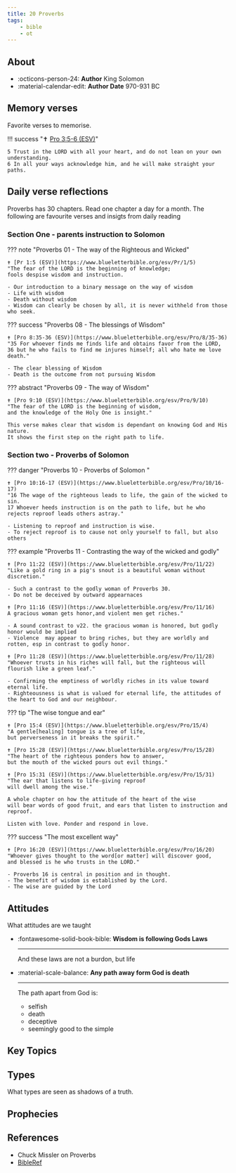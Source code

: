 ```yaml
---
title: 20 Proverbs
tags: 
    - bible
    - ot
---
```


## About

<div class="grid cards" markdown>

- :octicons-person-24: __Author__ King Solomon
- :material-calendar-edit: __Author Date__ 970-931 BC

</div>

## Memory verses

Favorite verses to memorise.

!!! success "✝️ [Pro 3:5-6 (ESV)](https://www.blueletterbible.org/esv/Pro/3/5-6)"

    5 Trust in the LORD with all your heart, and do not lean on your own understanding. 
    6 In all your ways acknowledge him, and he will make straight your paths.

## Daily verse reflections

Proverbs has 30 chapters. Read one chapter a day for a month.
The following are favourite verses and insigts from daily reading

### Section One - parents instruction to Solomon

??? note "Proverbs 01 - The way of the Righteous and Wicked"

    ✝️ [Pr 1:5 (ESV)](https://www.blueletterbible.org/esv/Pr/1/5)
    "The fear of the LORD is the beginning of knowledge;
    fools despise wisdom and instruction.

    - Our introduction to a binary message on the way of wisdom
    - Life with wisdom
    - Death without wisdom
    - Wisdom can clearly be chosen by all, it is never withheld from those who seek.

??? success "Proverbs 08 - The blessings of Wisdom"

    ✝️ [Pro 8:35-36 (ESV)](https://www.blueletterbible.org/esv/Pro/8/35-36)
    "35 For whoever finds me finds life and obtains favor from the LORD, 
    36 but he who fails to find me injures himself; all who hate me love death."

    - The clear blessing of Wisdom
    - Death is the outcome from not pursuing Wisdom


??? abstract "Proverbs 09 - The way of Wisdom"

    ✝️ [Pro 9:10 (ESV)](https://www.blueletterbible.org/esv/Pro/9/10)
    "The fear of the LORD is the beginning of wisdom,
    and the knowledge of the Holy One is insight."

    This verse makes clear that wisdom is dependant on knowing God and His nature.
    It shows the first step on the right path to life.

### Section two - Proverbs of Solomon

??? danger "Proverbs 10 - Proverbs of Solomon "

    ✝️ [Pro 10:16-17 (ESV)](https://www.blueletterbible.org/esv/Pro/10/16-17)
    "16 The wage of the righteous leads to life, the gain of the wicked to sin. 
    17 Whoever heeds instruction is on the path to life, but he who rejects reproof leads others astray."

    - Listening to reproof and instruction is wise.
    - To reject reproof is to cause not only yourself to fall, but also others

??? example "Proverbs 11 - Contrasting the way of the wicked and godly"

    ✝️ [Pro 11:22 (ESV)](https://www.blueletterbible.org/esv/Pro/11/22)
    "Like a gold ring in a pig's snout is a beautiful woman without discretion."

    - Such a contrast to the godly woman of Proverbs 30. 
    - Do not be deceived by outward appearnaces

    ✝️ [Pro 11:16 (ESV)](https://www.blueletterbible.org/esv/Pro/11/16)
    A gracious woman gets honor,and violent men get riches."

    - A sound contrast to v22. the gracious woman is honored, but godly honor would be implied
    - Violence  may appear to bring riches, but they are worldly and rotten, esp in contrast to godly honor.

    ✝️ [Pro 11:28 (ESV)](https://www.blueletterbible.org/esv/Pro/11/28)
    "Whoever trusts in his riches will fall, but the righteous will flourish like a green leaf."

    - Confirming the emptiness of worldly riches in its value toward eternal life.
    - Righteousness is what is valued for eternal life, the attitudes of the heart to God and our neighbour.

??? tip "The wise tongue and ear"

    ✝️ [Pro 15:4 (ESV)](https://www.blueletterbible.org/esv/Pro/15/4)
    "A gentle[healing] tongue is a tree of life,
    but perverseness in it breaks the spirit."

    ✝️ [Pro 15:28 (ESV)](https://www.blueletterbible.org/esv/Pro/15/28)
    "The heart of the righteous ponders how to answer,
    but the mouth of the wicked pours out evil things."

    ✝️ [Pro 15:31 (ESV)](https://www.blueletterbible.org/esv/Pro/15/31)
    "The ear that listens to life-giving reproof
    will dwell among the wise."

    A whole chapter on how the attitude of the heart of the wise
    will bear words of good fruit, and ears that listen to instruction and 
    reproof.

    Listen with love. Ponder and respond in love.

??? success "The most excellent way"

    ✝️ [Pro 16:20 (ESV)](https://www.blueletterbible.org/esv/Pro/16/20)
    "Whoever gives thought to the word[or matter] will discover good,
    and blessed is he who trusts in the LORD."
    
    - Proverbs 16 is central in position and in thought.
    - The benefit of wisdom is established by the Lord.
    - The wise are guided by the Lord


    
    
    

## Attitudes

What attitudes are we taught

<div class="grid cards" markdown>

- :fontawesome-solid-book-bible: __Wisdom is following Gods Laws__

    ---

    And these laws are not a burdon, but life

- :material-scale-balance: __Any path away form God is death__

    ---

    The path apart from God is:
    - selfish
    - death
    - deceptive
    - seemingly good to the simple

</div>

## Key Topics

## Types

What types are seen as shadows of a truth.

## Prophecies

## References

- Chuck Missler on Proverbs
- [BibleRef](https://www.bibleref.com/Proverbs/index.html)

